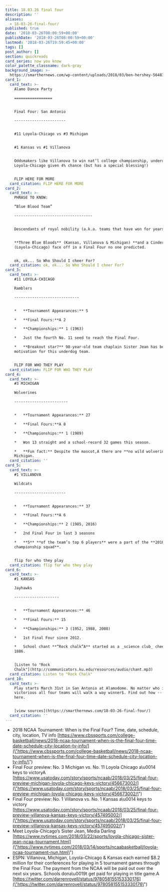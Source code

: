 ```yaml
---
title: 18.03.26 final four
description: ''
aliases:
  - 18-03-26-final-four/
published: true
date: '2018-03-26T08:00:59+00:00'
publishDate: '2018-03-26T08:00:59+00:00'
lastmod: '2018-03-26T19:59:45+00:00'
tags: []
post_author: []
section: quickreads
card_series: now you know
color_palette_classname: dark-gray
background_image: >-
  https://smarthernews.com/wp-content/uploads/2018/03/ben-hershey-564838-unsplash-scaled.jpg
card_1:
  card_text: >-
    Alamo Dance Party

    =================


    Final Four: San Antonio

    -----------------------


    #11 Loyola-Chicago vs #3 Michigan


    #1 Kansas vs #1 Villanova


    Oddsmakers like Villanova to win nat’l college championship, underdog
    Loyola-Chicago given 4% chance (but has a special blessing!)


    FLIP HERE FOR MORE
  card_citation: FLIP HERE FOR MORE
card_2:
  card_text: >-
    PHRASE TO KNOW:  

    “Blue Blood Team”

    -----------------------------------


    Descendants of royal nobility (a.k.a. teams that have won for years).


    **Three Blue Bloods** (Kansas, Villanova & Michigan) **and a Cinderella**
    (Loyola-Chicago) face off in a Final Four no one predicted.


    ok, ok... So Who Should I cheer For?
  card_citation: ok, ok... So Who Should I cheer For?
card_3:
  card_text: >-
    #11 LOYOLA-CHICAGO  

    Ramblers

    -----------------------------


    *   **Tournament Appearances:** 5

    *   **Final Fours:**A 2

    *   **Championships:** 1 (1963)

    *   Just the fourth No. 11 seed to reach the Final Four.

    *   **Breakout star?** 98-year-old team chaplain Sister Jean has been the
    motivation for this underdog team.


    FLIP FOR WHO THEY PLAY
  card_citation: FLIP FOR WHO THEY PLAY
card_4:
  card_text: >-
    #3 MICHIGAN  

    Wolverines

    ------------------------


    *   **Tournament Appearances:** 27

    *   **Final Fours:**A 8

    *   **Championships:** 1 (1989)

    *   Won 13 straight and a school-record 32 games this season.

    *   **Fun fact:** Despite the mascot,A there are **no wild wolverines** in
    Michigan.
  card_citation: ''
card_5:
  card_text: >-
    #1 VILLANOVA  

    Wildcats

    -----------------------


    *   **Tournament Appearances:** 37

    *   **Final Fours:**A 6

    *   **Championships:** 2 (1985, 2016)

    *   2nd Final Four in last 3 seasons

    *   **5** **of the team’s top 6 players** were a part of the **2016 national
    championship squad**.


    flip for who they play
  card_citation: flip for who they play
card_6:
  card_text: >-
    #1 KANSAS  

    Jayhawks

    --------------------


    *   **Tournament Appearances:** 46

    *   **Final Fours:** 15

    *   **Championships:** 3 (1952, 1988, 2008)

    *   1st Final Four since 2012.

    *   School chant **“Rock chalk”A** started as a _science club_ cheer in
    1886.


    [Listen to "Rock
    Chalk"](http://communicators.ku.edu/resources/audio/chant.mp3)
  card_citation: Listen to "Rock Chalk"
card_10:
  card_text: >-
    Play starts March 31st in San Antonio at Alamodome. No matter who is
    victorious all four teams will walk a way winner$. Find out how -- click
    here.


    [view sources](https://smarthernews.com/18-03-26-final-four/)
  card_citation: ''
---
```

*   2018 NCAA Tournament: When is the Final Four? Time, date, schedule, city, location, TV info [https://www.cbssports.com/college-basketball/news/2018-ncaa-tournament-when-is-the-final-four-time-date-schedule-city-location-tv-info/](\"https://www.cbssports.com/college-basketball/news/2018-ncaa-tournament-when-is-the-final-four-time-date-schedule-city-location-tv-info/\")
*   Final Four preview: No. 3 Michigan vs. No. 11 Loyola Chicago a\\u0014 keys to victoryA [https://www.usatoday.com/story/sports/ncaab/2018/03/25/final-four-preview-michigan-loyola-chicago-keys-victory/456673002/](\"https://www.usatoday.com/story/sports/ncaab/2018/03/25/final-four-preview-michigan-loyola-chicago-keys-victory/456673002/\")
*   Final Four preview: No. 1 Villanova vs. No. 1 Kansas a\\u0014 keys to victory [https://www.usatoday.com/story/sports/ncaab/2018/03/25/final-four-preview-villanova-kansas-keys-victory/457495002/](\"https://www.usatoday.com/story/sports/ncaab/2018/03/25/final-four-preview-villanova-kansas-keys-victory/457495002/\")
*   Meet Loyola-Chicago’s Sister Jean, Media Darling  
    [https://www.nytimes.com/2018/03/22/sports/loyola-chicago-sister-jean-ncaa-tournament.html](\"https://www.nytimes.com/2018/03/14/sports/ncaabasketball/loyola-ncaa-tournament-nun.html\")
*   ESPN: Villanova, Michigan, Loyola-Chicago & Kansas each earned $8.2 million for their conferences for playing in 5 tournament games through the Final Four. The payment from the NCAA will be paid out over the next six years. Schools dona\\u0019t get paid for playing in title game.A [https://twitter.com/darrenrovell/status/978058155153330176](\"https://twitter.com/darrenrovell/status/978058155153330176\")